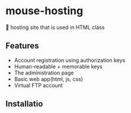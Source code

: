 # mouse-hosting
🐁 hosting site that is used in HTML class

## Features
 - Account registration using authorization keys
 - Human-readable + memorable keys
 - The administration page
 - Basic web app(html, js, css)
 - Virtual FTP account

## Installatio
